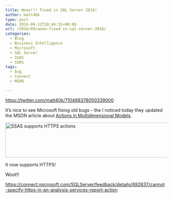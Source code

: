```yaml
---
title: Wooo!!! Fixed in SQL Server 2016!
author: matt40k
type: post
date: 2016-09-12T20:44:31+00:00
url: /2016/09/wooo-fixed-in-sql-server-2016/
categories:
  - Blog
  - Business Intelligence
  - Microsoft
  - SQL Server
  - SSAS
  - SSRS
tags:
  - bug
  - Connect
  - MSDN

---
```

https://twitter.com/matt40k/710468378050339000

It&#8217;s nice to see Microsoft fixing old bugs &#8211; the I noticed today they updated the MSDN article about <a href="https://msdn.microsoft.com/en-gb/library/ms175345.aspx" target="_blank" rel="nofollow">Actions in Multidimensional Models</a>.

<a href="//matt40k.uk/img/2016/09/https-support.png" target="_blank" rel="nofollow"><img class="alignnone size-full wp-image-855" src="//matt40k.uk/img/2016/09/https-support.png" alt="SSAS supports HTTPS actions" width="589" height="109" srcset="//matt40k.uk/img/2016/09/https-support.png 589w, //matt40k.uk/img/2016/09/https-support-300x56.png 300w" sizes="(max-width: 589px) 100vw, 589px" /></a>

It now supports HTTPS!

Woot!!

<a href="https://connect.microsoft.com/SQLServer/feedback/details/692837/cannot-specify-https-in-an-analysis-services-report-action" target="_blank" rel="nofollow">https://connect.microsoft.com/SQLServer/feedback/details/692837/cannot-specify-https-in-an-analysis-services-report-action</a>

&nbsp;

&nbsp;

&nbsp;
